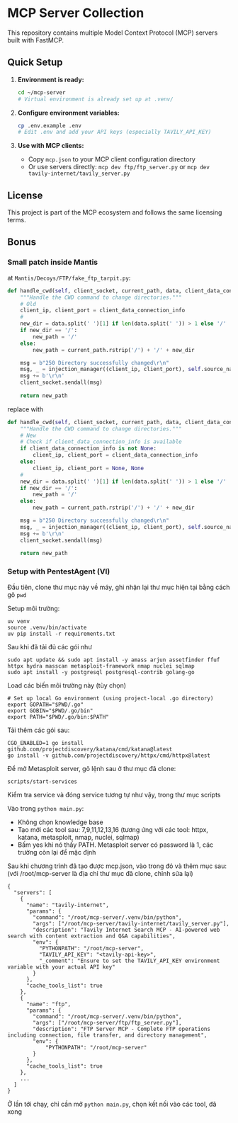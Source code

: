# MCP Server Collection

This repository contains multiple Model Context Protocol (MCP) servers built with FastMCP.

## Quick Setup

1. **Environment is ready:**
   ```bash
   cd ~/mcp-server
   # Virtual environment is already set up at .venv/
   ```

2. **Configure environment variables:**
   ```bash
   cp .env.example .env
   # Edit .env and add your API keys (especially TAVILY_API_KEY)
   ```

3. **Use with MCP clients:**
   - Copy `mcp.json` to your MCP client configuration directory
   - Or use servers directly: `mcp dev ftp/ftp_server.py` or `mcp dev tavily-internet/tavily_server.py`


## License

This project is part of the MCP ecosystem and follows the same licensing terms.


## Bonus
### Small patch inside Mantis

at `Mantis/Decoys/FTP/fake_ftp_tarpit.py`:

```py
def handle_cwd(self, client_socket, current_path, data, client_data_connection_info, injection_manager):
    """Handle the CWD command to change directories."""
    # Old
    client_ip, client_port = client_data_connection_info
    #
    new_dir = data.split(' ')[1] if len(data.split(' ')) > 1 else '/'
    if new_dir == '/':
        new_path = '/'
    else:
        new_path = current_path.rstrip('/') + '/' + new_dir

    msg = b"250 Directory successfully changed\r\n"
    msg, _ = injection_manager((client_ip, client_port), self.source_name, self.name+'.continue', msg)
    msg += b'\r\n'
    client_socket.sendall(msg)
    
    return new_path
```

replace with

```py
def handle_cwd(self, client_socket, current_path, data, client_data_connection_info, injection_manager):
    """Handle the CWD command to change directories."""
    # New
    # Check if client_data_connection_info is available
    if client_data_connection_info is not None:
        client_ip, client_port = client_data_connection_info
    else:
        client_ip, client_port = None, None
    #
    new_dir = data.split(' ')[1] if len(data.split(' ')) > 1 else '/'
    if new_dir == '/':
        new_path = '/'
    else:
        new_path = current_path.rstrip('/') + '/' + new_dir

    msg = b"250 Directory successfully changed\r\n"
    msg, _ = injection_manager((client_ip, client_port), self.source_name, self.name+'.continue', msg)
    msg += b'\r\n'
    client_socket.sendall(msg)
    
    return new_path
```

### Setup with PentestAgent (VI)
Đầu tiên, clone thư mục này về máy, ghi nhận lại thư mục hiện tại bằng cách gõ `pwd`

Setup môi trường:
```
uv venv
source .venv/bin/activate
uv pip install -r requirements.txt
```

Sau khi đã tải đủ các gói như
```
sudo apt update && sudo apt install -y amass arjun assetfinder ffuf httpx hydra masscan metasploit-framework nmap nuclei sqlmap 
sudo apt install -y postgresql postgresql-contrib golang-go
```

Load các biến môi trường này (tùy chọn)
```
# Set up local Go environment (using project-local .go directory)
export GOPATH="$PWD/.go"
export GOBIN="$PWD/.go/bin"
export PATH="$PWD/.go/bin:$PATH"
```

Tải thêm các gói sau:
```
CGO_ENABLED=1 go install github.com/projectdiscovery/katana/cmd/katana@latest
go install -v github.com/projectdiscovery/httpx/cmd/httpx@latest
```

Để mở Metasploit server, gõ lệnh sau ở thư mục đã clone:
```
scripts/start-services
```

Kiểm tra service và đóng service tương tự như vậy, trong thư mục scripts

Vào trong `python main.py`:
* Không chọn knowledge base
* Tạo mới các tool sau: 7,9,11,12,13,16 (tương ứng với các tool: httpx, katana, metasploit, nmap, nuclei, sqlmap)
* Bấm yes khi nó thấy PATH. Metasploit server có password là 1, các trường còn lại để mặc định

Sau khi chương trình đã tạo được mcp.json, vào trong đó và thêm mục sau: (với /root/mcp-server là địa chỉ thư mục đã clone, chỉnh sửa lại)
```
{
  "servers": [
    {
      "name": "tavily-internet",
      "params": {
        "command": "/root/mcp-server/.venv/bin/python", 
        "args": ["/root/mcp-server/tavily-internet/tavily_server.py"],
        "description": "Tavily Internet Search MCP - AI-powered web search with content extraction and Q&A capabilities",
        "env": {
          "PYTHONPATH": "/root/mcp-server",
          "TAVILY_API_KEY": "<tavily-api-key>",
          "_comment": "Ensure to set the TAVILY_API_KEY environment variable with your actual API key"
        }
      },
      "cache_tools_list": true
    },
    {
      "name": "ftp",
      "params": {
        "command": "/root/mcp-server/.venv/bin/python",
        "args": ["/root/mcp-server/ftp/ftp_server.py"],
        "description": "FTP Server MCP - Complete FTP operations including connection, file transfer, and directory management",
        "env": {
            "PYTHONPATH": "/root/mcp-server"
        }
      },
      "cache_tools_list": true
    },
    ...
  ]
}
```

Ở lần tới chạy, chỉ cần mở `python main.py`, chọn kết nối vào các tool, đã xong